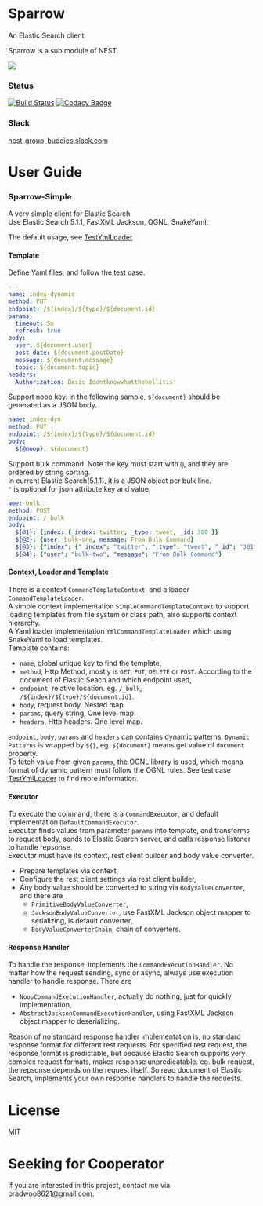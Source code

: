 # Sparrow
An Elastic Search client.  

Sparrow is a sub module of NEST.

![](http://bradwoo8621.github.io/parrot/guide/img/nest.png)  


### Status
[![Build Status](https://travis-ci.org/nnest/sparrow.svg?branch=master)](https://travis-ci.org/nnest/sparrow) [![Codacy Badge](https://api.codacy.com/project/badge/Grade/a6a0d538f7424fd7951585b1e157f169)](https://www.codacy.com/app/nnest/sparrow?utm_source=github.com&amp;utm_medium=referral&amp;utm_content=nnest/sparrow&amp;utm_campaign=Badge_Grade)

### Slack
[nest-group-buddies.slack.com](https://nest-group-buddies.slack.com/shared_invite/MTI0NjQzNTg0NzU2LTE0ODM3ODk2ODktMDczYTRkMDUzNQ)

# User Guide
### Sparrow-Simple
A very simple client for Elastic Search.  
Use Elastic Search 5.1.1, FastXML Jackson, OGNL, SnakeYaml.  

The default usage, see [TestYmlLoader](https://github.com/nnest/sparrow/blob/master/sparrow-simple/src/test/java/com/github/nnest/sparrow/simple/TestYmlLoader.java)  

#### Template
Define Yaml files, and follow the test case.  
```yaml
---
name: index-dynamic
method: PUT
endpoint: /${index}/${type}/${document.id}
params:
  timeout: 5m
  refresh: true
body:
  user: ${document.user}
  post_date: ${document.postDate}
  message: ${document.message}
  topic: ${document.topic}
headers:
  Authorization: Basic Idontknowwhatthehellitis!
```

Support noop key. In the following sample, `${document}` should be generated as a JSON body.  
```yaml
name: index-dyn
method: PUT
endpoint: /${index}/${type}/${document.id}
body: 
  ${@noop}: ${document}
```

Support bulk command. Note the key must start with `@`, and they are ordered by string sorting.  
In current Elastic Search(5.1.1), it is a JSON object per bulk line.  
`"` is optional for json attribute key and value.
```yaml
ame: bulk
method: POST
endpoint: /_bulk
body: 
  ${@1}: {index: {_index: twitter, _type: tweet, _id: 300 }}
  ${@2}: {user: bulk-one, message: From Bulk Command}
  ${@3}: {"index": {"_index": "twitter", "_type": "tweet", "_id": "301" }}
  ${@4}: {"user": "bulk-two", "message": "From Bulk Command"}
```

#### Context, Loader and Template
There is a context `CommandTemplateContext`, and a loader `CommandTemplateLoader`.  
A simple context implementation `SimpleCommandTemplateContext` to support loading templates from file system or class path, also supports context hierarchy.  
A Yaml loader implementation `YmlCommandTemplateLoader` which using SnakeYaml to load templates.  
Template contains:  
* `name`, global unique key to find the template,  
* `method`, Http Method, mostly is `GET`, `PUT`, `DELETE` or `POST`. According to the document of Elastic Seach and which endpoint used,  
* `endpoint`, relative location. eg. `/_bulk`, `/${index}/${type}/${document.id}`.
* `body`, request body. Nested map.
* `params`, query string, One level map.
* `headers`, Http headers. One level map.

`endpoint`, `body`, `params` and `headers` can contains dynamic patterns. `Dynamic Patterns` is wrapped by `${}`, eg. `${document}` means get value of `document` property.  
To fetch value from given `params`, the OGNL library is used, which means format of dynamic pattern must follow the OGNL rules.
See test case [TestYmlLoader](https://github.com/nnest/sparrow/blob/master/sparrow-simple/src/test/java/com/github/nnest/sparrow/simple/TestYmlLoader.java) to find more information.

#### Executor
To execute the command, there is a `CommandExecutor`, and default implementation `DefaultCommandExecutor`.  
Executor finds values from parameter `params` into template, and transforms to request body, sends to Elastic Search server, and calls response listener to handle repsonse.  
Executor must have its context, rest client builder and body value converter.  
* Prepare templates via context,  
* Configure the rest client settings via rest client builder,  
* Any body value should be converted to string via `BodyValueConverter`, and there are 
  * `PrimitiveBodyValueConverter`,
  * `JacksonBodyValueConverter`, use FastXML Jackson object mapper to serializing, is default converter, 
  * `BodyValueConverterChain`, chain of converters.

#### Response Handler
To handle the response, implements the `CommandExecutionHandler`. No matter how the request sending, sync or async, always use execution handler to handle response. There are 
* `NoopCommandExecutionHandler`, actually do nothing, just for quickly implementation,
* `AbstractJacksonCommandExecutionHandler`, using FastXML Jackson object mapper to deserializing.

Reason of no standard response handler implementation is, no standard response format for different rest requests. For specified rest request, the response format is predictable, but because Elastic Search supports very complex request formats, makes response unpredicatable. eg. bulk request, the repsonse depends on the request ifself. So read document of Elastic Search, implements your own response handlers to handle the requests.

# License
MIT

# Seeking for Cooperator
If you are interested in this project, contact me via bradwoo8621@gmail.com.
